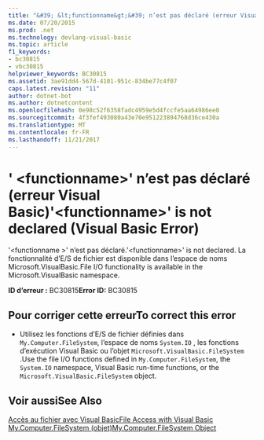 ```yaml
---
title: "&#39; &lt;functionname&gt;&#39; n’est pas déclaré (erreur Visual Basic)"
ms.date: 07/20/2015
ms.prod: .net
ms.technology: devlang-visual-basic
ms.topic: article
f1_keywords:
- bc30815
- vbc30815
helpviewer_keywords: BC30815
ms.assetid: 3ae91dd4-567d-4101-951c-834be77c4f07
caps.latest.revision: "11"
author: dotnet-bot
ms.author: dotnetcontent
ms.openlocfilehash: 0e98c52f6358fadc4959e5d4fccfe5aa64986ee0
ms.sourcegitcommit: 4f3fef493080a43e70e951223894768d36ce430a
ms.translationtype: MT
ms.contentlocale: fr-FR
ms.lasthandoff: 11/21/2017
---
```

# <a name="39ltfunctionnamegt39-is-not-declared-visual-basic-error"></a><span data-ttu-id="e6db2-102">&#39; &lt;functionname&gt;&#39; n’est pas déclaré (erreur Visual Basic)</span><span class="sxs-lookup"><span data-stu-id="e6db2-102">&#39;&lt;functionname&gt;&#39; is not declared (Visual Basic Error)</span></span>
<span data-ttu-id="e6db2-103">'\<functionname >' n’est pas déclaré.</span><span class="sxs-lookup"><span data-stu-id="e6db2-103">'\<functionname>' is not declared.</span></span> <span data-ttu-id="e6db2-104">La fonctionnalité d’E/S de fichier est disponible dans l’espace de noms Microsoft.VisualBasic.</span><span class="sxs-lookup"><span data-stu-id="e6db2-104">File I/O functionality is available in the Microsoft.VisualBasic namespace.</span></span>  
  
 <span data-ttu-id="e6db2-105">**ID d’erreur :** BC30815</span><span class="sxs-lookup"><span data-stu-id="e6db2-105">**Error ID:** BC30815</span></span>  
  
## <a name="to-correct-this-error"></a><span data-ttu-id="e6db2-106">Pour corriger cette erreur</span><span class="sxs-lookup"><span data-stu-id="e6db2-106">To correct this error</span></span>  
  
-   <span data-ttu-id="e6db2-107">Utilisez les fonctions d’E/S de fichier définies dans `My.Computer.FileSystem`, l’espace de noms `System.IO` , les fonctions d’exécution Visual Basic ou l’objet `Microsoft.VisualBasic.FileSystem` .</span><span class="sxs-lookup"><span data-stu-id="e6db2-107">Use the file I/O functions defined in `My.Computer.FileSystem`, the `System.IO` namespace, Visual Basic run-time functions, or the `Microsoft.VisualBasic.FileSystem` object.</span></span>  
  
## <a name="see-also"></a><span data-ttu-id="e6db2-108">Voir aussi</span><span class="sxs-lookup"><span data-stu-id="e6db2-108">See Also</span></span>  
 [<span data-ttu-id="e6db2-109">Accès au fichier avec Visual Basic</span><span class="sxs-lookup"><span data-stu-id="e6db2-109">File Access with Visual Basic</span></span>](../../visual-basic/developing-apps/programming/drives-directories-files/file-access.md)  
 [<span data-ttu-id="e6db2-110">My.Computer.FileSystem (objet)</span><span class="sxs-lookup"><span data-stu-id="e6db2-110">My.Computer.FileSystem Object</span></span>](../../visual-basic/language-reference/objects/my-computer-filesystem-object.md)
